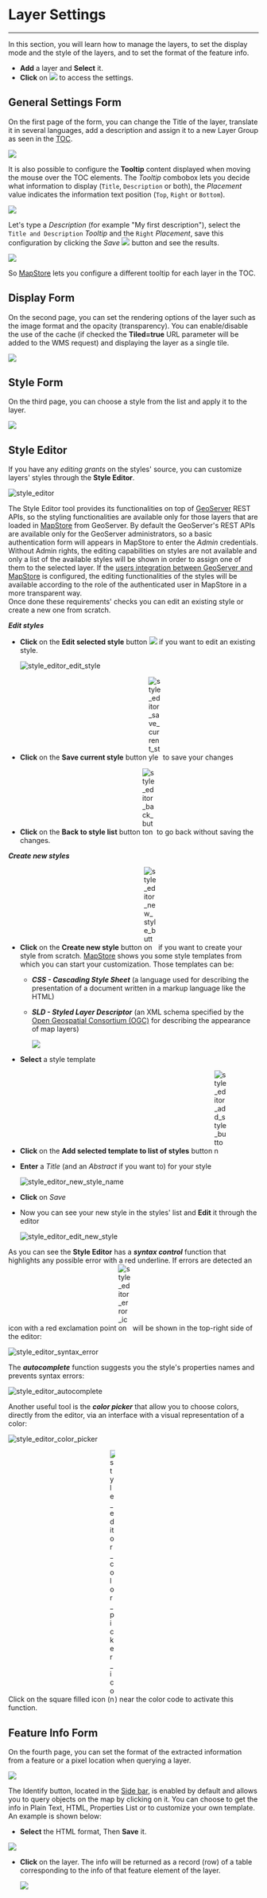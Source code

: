 # Layer Settings
****************

In this section, you will learn how to manage the layers, to set the display mode and the style of the layers, and to set the format of the feature info.

* **Add** a layer and **Select** it.
* **Click** on <img src="../img/properties.jpg" style="max-width:25px;"/> to access the settings.


General Settings Form
---------------------
On the first page of the form, you can change the Title of the layer,
translate it in several languages, add a description and assign it to a new Layer Group as seen in the [TOC](toc.md).

<img src="../img/layer_general_settings.png" style="max-width:500px;"/>

It is also possible to configure the **Tooltip** content displayed when moving the mouse over the TOC elements.
The *Tooltip* combobox lets you decide what information to display (`Title`, `Description` or both), the *Placement* value indicates the information text position (`Top`, `Right` or `Bottom`).

<img src="../img/tooltip_options.png" style="max-width:350px;"/>

Let's type a *Description* (for example "My first description"), select the `Title and Description` *Tooltip* and the `Right` *Placement*, save this configuration by clicking the *Save* <img src="../img/save_button.png" style="max-width:25px;"/> button and see the results.

<img src="../img/custom_tooltip.png" style="max-width:600px;"/>

So [MapStore](https://mapstore2.geo-solutions.it/mapstore/#/) lets you configure a different tooltip for each layer in the TOC.

Display Form
------------

On the second page, you can set the rendering options of the layer such as the image format and the opacity (transparency). You can enable/disable the use of the cache (if checked the **Tiled=true** URL parameter will be added to the WMS request) and displaying the layer as a single tile.

<img src="../img/display.jpg" style="max-width:350px;"/>

Style Form
----------
On the third page, you can choose a style from the list and apply it to the layer.

<img src="../img/style.jpg" style="max-width:500px;"/>


Style Editor
------------

If you have any *editing grants* on the styles' source, you can customize layers' styles through the **Style Editor**.

<img src="../img/style_editor.jpg" alt="style_editor"/>

The Style Editor tool provides its functionalities on top of [GeoServer](http://geoserver.org/) REST APIs, so the styling
functionalities are available only for those layers that are loaded in [MapStore](https://mapstore2.geo-solutions.it/mapstore/#/) from GeoServer.
By default the GeoServer's REST APIs are available only for the GeoServer administrators, so a basic authentication form will appears in MapStore to enter the *Admin* credentials. Without Admin rights, the editing capabilities on styles are not available and only a list of the available styles will be shown in order to assign one of them to the selected layer. If the [users integration between GeoServer and MapStore](../../developer-guide/integrations/users/geoserver/) is configured, the editing functionalities of the styles will be available according to the role of the authenticated user in MapStore in a more transparent way.
<br>
Once done these requirements' checks you can edit an existing style or create a new one from scratch.

***Edit styles***

* **Click** on the **Edit selected style** button <img src="../img/style_editor_edit_button.jpg" style="max-width:25px;"/> if you want to edit an existing style.

    <img src="../img/style_editor_edit_style.gif" alt="style_editor_edit_style"/>

* **Click** on the **Save current style** button <img src="../img/style_editor_save_current_style.jpg" style="max-width:25px;" alt="style_editor_save_current_style"/> to save your changes
* **Click** on the **Back to style list** button <img src="../img/style_editor_back_button.jpg" style="max-width:25px;" alt="style_editor_back_button"/> to go back without saving the changes.

***Create new styles***

* **Click** on the **Create new style** button <img src="../img/style_editor_new_style_button.jpg" style="max-width:25px;" alt="style_editor_new_style_button"/> if you want to create your style from scratch.   [MapStore](https://mapstore2.geo-solutions.it/mapstore/#/) shows you some style templates from which you can start your customization. Those templates can be:

    * ***CSS - Cascading Style Sheet*** (a language used for describing the presentation of a document written in a markup language like the HTML)

    * ***SLD - Styled Layer Descriptor*** (an XML schema specified by the [Open Geospatial Consortium (OGC)](http://www.opengeospatial.org/) for describing the appearance of map layers)

        <img src="../img/style_editor_add_style_template.jpg" style="max-width:500px;">

* **Select** a style template

* **Click** on the **Add selected template to list of styles** button <img src="../img/style_editor_add_style_button.jpg" style="max-width:25px;" alt="style_editor_add_style_button"/>

* **Enter** a *Title* (and an *Abstract* if you want to) for your style

    <img src="../img/style_editor_new_style_name.jpg" style="max-width:300px;" alt="style_editor_new_style_name">

* **Click** on *Save*

* Now you can see your new style in the styles' list and **Edit** it through the editor

    <img src="../img/style_editor_edit_new_style.gif" alt="style_editor_edit_new_style">

As you can see the **Style Editor** has a ***syntax control*** function that highlights any possible error with a red underline.
If errors are detected an icon with a red exclamation point <img src="../img/style_editor_error_icon.jpg" style="max-width:25px;" alt="style_editor_error_icon"/> will be shown in the top-right side of the editor:

<img src="../img/style_editor_syntax_error.jpg" style="max-width:600px;" alt="style_editor_syntax_error">

The ***autocomplete*** function suggests you the style's properties names and prevents syntax errors:

<img src="../img/style_editor_autocomplete.jpg" style="max-height:300px;" alt="style_editor_autocomplete">

Another useful tool is the ***color picker*** that allow you to choose colors, directly from the editor, via an interface with a visual representation of a color:

<img src="../img/style_editor_color_picker.jpg" style="max-height:300px;" alt="style_editor_color_picker">

Click on the square filled icon (<img src="../img/style_editor_color_picker_icon.jpg" style="max-width:10px;" alt="style_editor_color_picker_icon"/>) near the color code to activate this function.


Feature Info Form
-----------------

On the fourth page, you can set the format of the extracted information from a feature or a pixel location when querying a layer.

<img src="../img/feature-info-form.jpg" style="max-width:350px;"/>

The Identify button, located in the [Side bar](side-bar.md), is enabled by default and allows you to query objects on the map by clicking on it. You can choose to get the info in Plain Text, HTML, Properties List or to customize your own template. An example is shown below:

* **Select** the HTML format, Then **Save** it.

<img src="../img/html.jpg" style="max-width:350px;"/>

* **Click** on the layer. The info will be returned as a record (row) of a table corresponding to the info of that feature element of the layer.

    <img src="../img/html-1.jpg" style="max-width:700px;"/>
